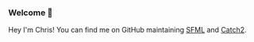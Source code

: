 ### Welcome 👋

Hey I'm Chris!
You can find me on GitHub maintaining [SFML](https://github.com/SFML/SFML) and [Catch2](https://github.com/catchorg/Catch2).
